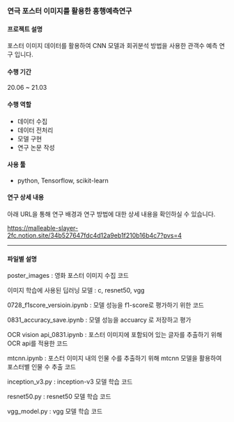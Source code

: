 ### 연극 포스터 이미지를 활용한 흥행예측연구

#### 프로젝트 설명 

포스터 이미지 데이터를 활용하여 CNN 모델과 회귀분석 방법을 사용한 관객수 예측 연구 입니다. 

#### 수행 기간 
20.06 ~ 21.03

#### 수행 역할 
- 데이터 수집
- 데이터 전처리
- 모델 구현
- 연구 논문 작성 

#### 사용 툴
- python, Tensorflow, scikit-learn

#### 연구 상세 내용
아래 URL을 통해 연구 배경과 연구 방법에 대한 상세 내용을 확인하실 수 있습니다. 

https://malleable-slayer-2fc.notion.site/34b527647fdc4d12a9eb1f210b16b4c7?pvs=4

---
#### 파일별 설명 

poster_images : 영화 포스터 이미지 수집 코드

이미지 학습에 사용된 딥러닝 모델 : c, resnet50, vgg

0728_f1score_versioin.ipynb : 모델 성능을 f1-score로 평가하기 위한 코드

0831_accuracy_save.ipynb : 모델 성능을 accuarcy 로 저장하고 평가

OCR vision api_0831.ipynb : 포스터 이미지에 포함되어 있는 글자를 추출하기 위해 OCR api를 적용한 코드

mtcnn.ipynb : 포스터 이미지 내의 인물 수를 추출하기 위해 mtcnn 모델을 활용하여 포스터별 인물 수 추출 코드

inception_v3.py :  inception-v3 모델 학습 코드 

resnet50.py : resnet50 모델 학습 코드 

vgg_model.py : vgg 모델 학습 코드
